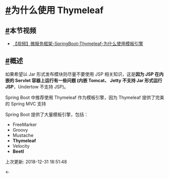 # [#](https://funtl.com/zh/spring-boot-thymeleaf/为什么使用-Thymeleaf.html#为什么使用-thymeleaf)为什么使用 Thymeleaf

## [#](https://funtl.com/zh/spring-boot-thymeleaf/为什么使用-Thymeleaf.html#本节视频)本节视频

- [【视频】微服务框架-SpringBoot-Thymeleaf-为什么使用模板引擎](https://www.bilibili.com/video/av27784242)

## [#](https://funtl.com/zh/spring-boot-thymeleaf/为什么使用-Thymeleaf.html#概述)概述

如果希望以 Jar 形式发布模块则尽量不要使用 JSP 相关知识，这是**因为 JSP 在内嵌的 Servlet 容器上运行有一些问题 (内嵌 Tomcat、 Jetty 不支持 Jar 形式运行 JSP**，Undertow 不支持 JSP)。

Spring Boot 中推荐使用 Thymeleaf 作为模板引擎，因为 Thymeleaf 提供了完美的 Spring MVC 支持

Spring Boot 提供了大量模板引擎，包括：

- FreeMarker
- Groovy
- Mustache
- **Thymeleaf**
- Velocity
- **Beetl**

上次更新: 2018-12-31 18:51:48

← 